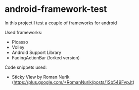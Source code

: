 android-framework-test
======================

In this project I test a couple of frameworks for android

Used frameworks:
* Picasso
* Volley
* Android Support Library
* FadingActionBar (forked version)

Code snippets used:
* Sticky View by Roman Nurik (https://plus.google.com/+RomanNurik/posts/1Sb549FvpJt)
